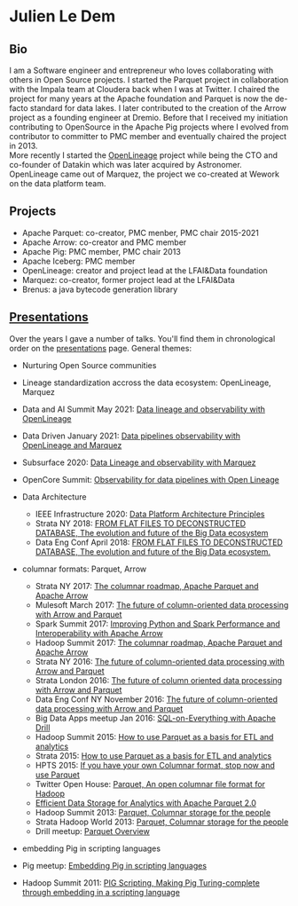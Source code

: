 # Julien Le Dem

## Bio 
I am a Software engineer and entrepreneur who loves collaborating with others in Open Source projects.
I started the Parquet project in collaboration with the Impala team at Cloudera back when I was at Twitter. I chaired the project for many years at the Apache foundation and Parquet is now the de-facto standard for data lakes. I later contributed to the creation of the Arrow project as a founding engineer at Dremio.
Before that I received my initiation contributing to OpenSource in the Apache Pig projects where I evolved from contributor to committer to PMC member and eventually chaired the project in 2013.   
More recently I started the [OpenLineage](https://openlineage.io) project while being the CTO and co-founder of Datakin which was later acquired by Astronomer. OpenLineage came out of Marquez, the project we co-created at Wework on the data platform team.

## Projects
- Apache Parquet: co-creator, PMC menber, PMC chair 2015-2021
- Apache Arrow: co-creator and PMC member
- Apache Pig: PMC member, PMC chair 2013
- Apache Iceberg: PMC member
- OpenLineage: creator and project lead at the LFAI&Data foundation
- Marquez: co-creator, former project lead at the LFAI&Data
- Brenus: a java bytecode generation library

## [Presentations](presentations.md)
Over the years I gave a number of talks. You'll find them in chronological order on the [presentations](presentations.md) page.
General themes:
 - Nurturing Open Source communities

 - Lineage standardization accross the data ecosystem: OpenLineage, Marquez
  - Data and AI Summit May 2021: [Data lineage and observability with OpenLineage](slides/dataandaisummit-datapipelinesobservabilitywithopenlineage1-210622180843.pdf)
  - Data Driven January 2021: [Data pipelines observability with OpenLineage and Marquez](slides/datadrivenjan2021-datapipelinesobservabilityopenlineagemarquez-210205042221.pdf)
  - Subsurface 2020: [Data Lineage and observability with Marquez](slides/datalineageandobservabilitywithmarquezsubsurface2020-200807003708.pdf)
  - OpenCore Summit: [Observability for data pipelines with Open Lineage](slides/opencoresummit-observabilityfordatapipelineswithopenlineage-201218231602.pdf)

 - Data Architecture 
   - IEEE Infrastructure 2020: [Data Platform Architecture Principles](slides/dataplatformarchitectureprinciplesieeeinfrastructure20201-201009010526.pdf)
   - Strata NY 2018: [FROM FLAT FILES TO DECONSTRUCTED DATABASE, The evolution and future of the Big Data ecosystem](slides/stratany2018juliendeconstructed-180913124939.pptx)
   - Data Eng Conf April 2018: [FROM FLAT FILES TO DECONSTRUCTED DATABASE, The evolution and future of the Big Data ecosystem.](slides/dataengconfsf2018deconstructeddatabase-180419013916.pdf)

 - columnar formats: Parquet, Arrow
   - Strata NY 2017: [The columnar roadmap, Apache Parquet and Apache Arrow](slides/stratanyj2017parquetarrowroadmap-170928173153.pptx)
   - Mulesoft March 2017: [The future of column-oriented data processing with Arrow and Parquet](slides/mulesoftmar2017parquetarrow-170405025651.pptx)
   - Spark Summit 2017: [Improving Python and Spark Performance and Interoperability with Apache Arrow](slides/sparksummitsf2017v9-170607220323.pptx)
   - Hadoop Summit 2017: [The columnar roadmap, Apache Parquet and Apache Arrow](slides/hadoopsummitsj2017parquetarrowroadmap-170615230306.pptx)
   - Strata NY 2016: [The future of column-oriented data processing with Arrow and Parquet](slides/stratany2016parquetarrow-160930180520.pptx)
   - Strata London 2016: [The future of column oriented data processing with Arrow and Parquet](slides/stratalondonparquetarrow-160602155004.pdf)
   - Data Eng Conf NY November 2016: [The future of column-oriented data processing with Arrow and Parquet](slides/dataengconfnynov2016parquetarrow-161104233001.pptx)
   - Big Data Apps meetup Jan 2016: [SQL-on-Everything with Apache Drill](slides/sqloneverythingwithdrill-160128183101.pdf)
   - Hadoop Summit 2015: [How to use Parquet as a basis for ETL and analytics](slides/howtouseparquethadoopsummitsanjose2015-150616000241-lva1-app6892.pdf)
   - Strata 2015: [How to use Parquet as a basis for ETL and analytics](slides/howtouseparquetstratasanjose2015-150220193807-conversion-gate01.pdf)
   - HPTS 2015: [If you have your own Columnar format, stop now and use Parquet](slides/parquet-hpts-lightning-talk-150930192645-lva1-app6891.pdf)
   - Twitter Open House: [Parquet, An open columnar file format for Hadoop](slides/parquettwitteropenhouse3-130418124327-phpapp02.pdf)
   - [Efficient Data Storage for Analytics with Apache Parquet 2.0](slides/th-210p-ledem-140605203930-phpapp01.pdf)
   - Hadoop Summit 2013: [Parquet, Columnar storage for the people](slides/parquethadoopsummit2013-130627111442-phpapp01.pdf)
   - Strata Hadoop World 2013: [Parquet, Columnar storage for the people](slides/parquetstratanyhadoopworld2013-131029153455-phpapp01.pdf)
   - Drill meetup: [Parquet Overview](slides/parquetoverview-130314004727-phpapp01.ppt)

 - embedding Pig in scripting languages 
  - Pig meetup: [Embedding Pig in scripting languages](slides/presentationpigscripting-110629000548-phpapp01.pptx)
  - Hadoop Summit 2011: [PIG Scripting, Making Pig Turing-complete through embedding in a scripting language](slides/hadoopsummit2011pigscripting-110629233815-phpapp02.pptx)
